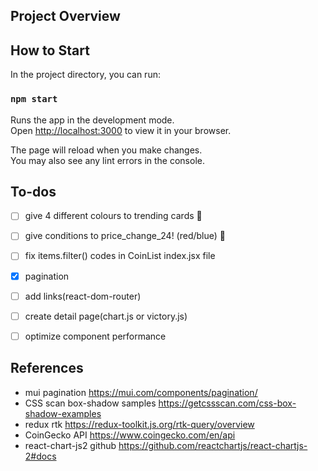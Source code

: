 ## Project Overview
## How to Start

In the project directory, you can run:

### `npm start`

Runs the app in the development mode.\
Open [http://localhost:3000](http://localhost:3000) to view it in your browser.

The page will reload when you make changes.\
You may also see any lint errors in the console.

## To-dos
- [ ] give 4 different colours to trending cards 🎨
- [ ] give conditions to price_change_24! (red/blue) 🎨
- [ ] fix items.filter() codes in CoinList index.jsx file
- [X] pagination
- [ ] add links(react-dom-router)
- [ ] create detail page(chart.js or victory.js)

- [ ] optimize component performance

## References
- mui pagination https://mui.com/components/pagination/
- CSS scan box-shadow samples https://getcssscan.com/css-box-shadow-examples
- redux rtk https://redux-toolkit.js.org/rtk-query/overview 
- CoinGecko API https://www.coingecko.com/en/api
- react-chart-js2 github https://github.com/reactchartjs/react-chartjs-2#docs
